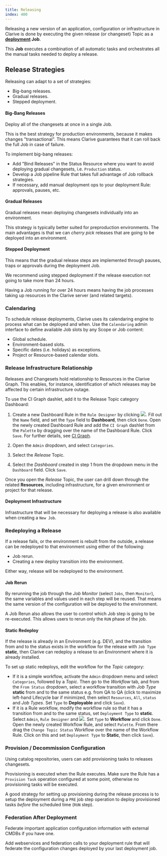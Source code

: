 ```yaml
---
title: Releasing
index: 400
---
```


Releasing a new version of an application, configuration or infrastructure in Clarive is done by executing the given
release (or changeset) Topic as a **[deployment](/ee/guide/deployment) Job**.

This **Job** executes a combination of all automatic tasks and orchestrates all the manual tasks needed to deploy
a release.

## Release Strategies

Releasing can adapt to a set of strategies:

- Big-bang releases.
- Gradual releases.
- Stepped deployment.

#### Big-Bang Releases

Deploy all of the changesets at once in a single Job.

This is the best strategy for production environments, because it makes changes "transactional". This means Clarive
guarantees that it can roll back the full Job in case of failure.

To implement big-bang releases:

- Add "Bind Releases" in the Status Resource where you want to avoid deploying gradual changesets, i.e. `Production`
  status.
- Develop a Job pipeline Rule that takes full advantage of Job rollback strategies.
- If necessary, add manual deployment ops to your deployment Rule: approvals, pauses, etc.

#### Gradual Releases

Gradual releases mean deploying changesets individually into an environment.

This strategy is typically better suited for preproduction environments.  The main advantages is that we can *cherry
pick* releases that are going to be deployed into an environment.

#### Stepped Deployment

This means that the gradual release steps are implemented through pauses, traps or approvals during the deployment Job.

We recommend using stepped deployment if the release execution not going to take more than 24 hours.

Having a Job running for over 24 hours means having the job processes taking up resources in the Clarive server (and
related targets).

### Calendaring

To schedule release deployments, Clarive uses its calendaring engine to process what can be deployed and when. Use the
`Calendaring` admin interface to define available Job slots by any Scope or Job content:

- Global schedule.
- Environment-based slots.
- Specific dates (i.e. holidays) as exceptions.
- Project or Resource-based calendar slots.

### Release Infrastructure Relationship

Releases and Changesets hold relationship to Resources in the Clarive Graph. This enables, for instance, identification
of which releases may be affected by certain infrastructure outage.

To use the CI Graph dashlet, add it to the Release Topic category Dashboard:

1) Create a new Dashboard Rule in the `Rule Designer` by clicking ![](/static/images/icons/add.svg). Fill out
the `Name` field, and set the `Type` field to **Dashboard**, then click `Done`. Open the newly created Dashboard Rule
and add the `CI Graph` dashlet from the `Palette` by dragging over the name of the Dashboard Rule. Click `Save`.  For
further details, see [CI Graph](/ee/palette/dashlets/ci-graph).

2) Open the `Admin` dropdown, and select `Categories`.

3) Select the *Release* Topic.

4) Select the *Dashboard* created in step 1 from the dropdown menu in the `Dashboard` field. Click `Save`.

Once you open the *Release* Topic, the user can drill down through the related **Resources**, including infrastructure, for
a given environment or project for that release.

#### Deployment Infrastructure

Infrastructure that will be necessary for deploying a release is also available when creating a `New Job`.

### Redeploying a Release

If a release fails, or the environment is rebuilt from the outside, a release can be redeployed to that environment
using either of the following:

- Job rerun.
- Creating a new deploy transition into the environment.

Either way, release will be redeployed to the environment.

#### Job Rerun

By rerunning the job through the *Job Monitor* (select `Jobs`, then `Monitor`), the same variables and values used in
each step will be reused. That means the same version of the configuration will be deployed to the environment.

A Job Rerun also allows the user to control which Job step is going to be re-executed. This allows users to rerun only
the `RUN` phase of the job.

#### Static Redeploy

If the release is already in an Environment (e.g. DEV), and the transition from and to the status exists in the workflow
for the release with `Job Type` **static**, then Clarive can redeploy a release to an Environment where it is already
installed.

To set up static redeploys, edit the workflow for the *Topic* category:

- If it is a simple workflow, activate the `Admin` dropdown menu and select `Categories`, followed by a *Topic*. Then go
  to the *Workflow* tab, and from the `From Status` dropdown, select a workflow transition with *Job Type* **static**
from and to the same status e.g. from QA to QA (click to maximize left-hand Lifecycle bar if minimized, then select
`Resources`, `All`, `status` and *Job Types*. Set `Type` to **Deployable** and click `Save`).
- If it is a Rule workflow, modify the workflow rule so that it has a transition from and to the same status, set
  `Deployment Type` to **static**. Select `Admin`, `Rule Designer` and ![](/static/images/icons/add.svg).  Set
`Type` to **Workflow** and click `Done`. Open the newly created Workflow Rule, and select `Palette`. From there drag the
`Change Topic Status` Workflow over the name of the Workflow Rule. Click on this and set `Deployment Type` to
**Static**, then click `Save`).

### Provision / Decommission Configuration

Using catalog repositories, users can add provisioning tasks to releases changesets.

Provisioning is executed when the Rule executes. Make sure the Rule has a `Provision Task` operation configured at some
point, otherwise no provisioning tasks will be executed.

A good strategy for setting up provisioning during the release process is to setup the deployment during a `PRE` job
step operation to deploy provisioned tasks *before* the scheduled time (`RUN` step).

### Federation After Deployment

Federate important application configuration information with external CMDBs if you have one.

Add webservices and federation calls to your deployment rule that will federate the configuration changes deployed by
your last deployment job.
